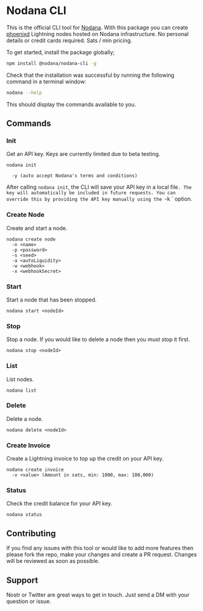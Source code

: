 # Nodana CLI

This is the official CLI tool for [Nodana](https://nodana.io). With this package you can create [phoenixd](https://phoenix.acinq.co/server) Lightning nodes hosted on Nodana infrastructure. No personal details or credit cards required. Sats / min pricing.

To get started, install the package globally;

```sh
npm install @nodana/nodana-cli -g
```

Check that the installation was successful by running the following command in a terminal window:

```sh
nodana --help
```

This should display the commands available to you.

## Commands

### Init

Get an API key. Keys are currently limited due to beta testing.

```
nodana init

  -y (auto accept Nodana's terms and conditions)
```

After calling `nodana init`, the CLI will save your API key in a local file`. The key will automatically be included in future requests. You can override this by providing the API key manually using the `-k <key>` option.

### Create Node

Create and start a node.

```
nodana create node
  -n <name>
  -p <password>
  -s <seed>
  -a <autoLiquidity>
  -w <webhook>
  -x <webhookSecret>
```

### Start

Start a node that has been stopped.

```
nodana start <nodeId>
```

### Stop

Stop a node. If you would like to delete a node then you must stop it first.

```
nodana stop <nodeId>
```

### List

List nodes.

```
nodana list
```

### Delete

Delete a node.

```
nodana delete <nodeId>
```

### Create Invoice

Create a Lightning invoice to top up the credit on your API key.

```
nodana create invoice
  -v <value> (Amount in sats, min: 1000, max: 100,000)
```

### Status

Check the credit balance for your API key.

```
nodana status
```

## Contributing

If you find any issues with this tool or would like to add more features then please fork the repo, make your changes and create a PR request. Changes will be reviewed as soon as possible.

## Support

Nostr or Twitter are great ways to get in touch. Just send a DM with your question or issue.
